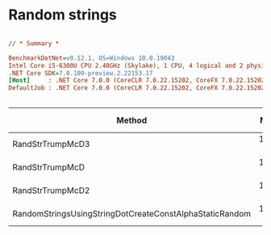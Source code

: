 # Random strings

``` ini

// * Summary *

BenchmarkDotNet=v0.12.1, OS=Windows 10.0.19043
Intel Core i5-6300U CPU 2.40GHz (Skylake), 1 CPU, 4 logical and 2 physical cores
.NET Core SDK=7.0.100-preview.2.22153.17
[Host]     : .NET Core 7.0.0 (CoreCLR 7.0.22.15202, CoreFX 7.0.22.15202), X64 RyuJIT
DefaultJob : .NET Core 7.0.0 (CoreCLR 7.0.22.15202, CoreFX 7.0.22.15202), X64 RyuJIT
  
```

|                                                  Method |     Mean |    Error |   StdDev |   Median | Code Size |
|-------------------------------------------------------- |---------:|---------:|---------:|---------:|----------:|
|                                        RandStrTrumpMcD3 | 13.70 us | 0.030 us | 0.023 us | 13.70 us |     109 B |
|                                         RandStrTrumpMcD | 13.84 us | 0.044 us | 0.037 us | 13.85 us |     147 B |
|                                        RandStrTrumpMcD2 | 14.62 us | 0.291 us | 0.725 us | 14.26 us |     397 B |
| RandomStringsUsingStringDotCreateConstAlphaStaticRandom | 14.77 us | 0.099 us | 0.088 us | 14.76 us |     404 B |